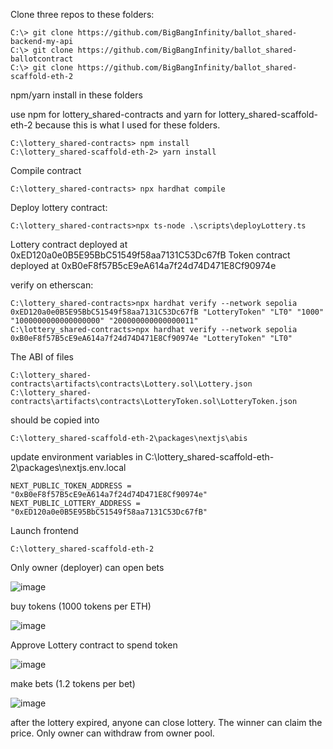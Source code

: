 Clone three repos to these folders:

```
C:\> git clone https://github.com/BigBangInfinity/ballot_shared-backend-my-api
C:\> git clone https://github.com/BigBangInfinity/ballot_shared-ballotcontract
C:\> git clone https://github.com/BigBangInfinity/ballot_shared-scaffold-eth-2
```

npm/yarn install in these folders

use npm for lottery_shared-contracts and yarn for lottery_shared-scaffold-eth-2 because this is what I used for these folders.

```
C:\lottery_shared-contracts> npm install
C:\lottery_shared-scaffold-eth-2> yarn install
```

Compile contract

```
C:\lottery_shared-contracts> npx hardhat compile
```

Deploy lottery contract:

```
C:\lottery_shared-contracts>npx ts-node .\scripts\deployLottery.ts
```

Lottery contract deployed at 0xED120a0e0B5E95BbC51549f58aa7131C53Dc67fB
Token contract deployed at 0xB0eF8f57B5cE9eA614a7f24d74D471E8Cf90974e

verify on etherscan:
```
C:\lottery_shared-contracts>npx hardhat verify --network sepolia 0xED120a0e0B5E95BbC51549f58aa7131C53Dc67fB "LotteryToken" "LT0" "1000" "1000000000000000000" "200000000000000011" 
C:\lottery_shared-contracts>npx hardhat verify --network sepolia 0xB0eF8f57B5cE9eA614a7f24d74D471E8Cf90974e "LotteryToken" "LT0"
```

The ABI of files
```
C:\lottery_shared-contracts\artifacts\contracts\Lottery.sol\Lottery.json
C:\lottery_shared-contracts\artifacts\contracts\LotteryToken.sol\LotteryToken.json
```

should be copied into 

```
C:\lottery_shared-scaffold-eth-2\packages\nextjs\abis
```

update environment variables in C:\lottery_shared-scaffold-eth-2\packages\nextjs\.env.local

```
NEXT_PUBLIC_TOKEN_ADDRESS = "0xB0eF8f57B5cE9eA614a7f24d74D471E8Cf90974e"
NEXT_PUBLIC_LOTTERY_ADDRESS = "0xED120a0e0B5E95BbC51549f58aa7131C53Dc67fB"
```

Launch frontend
```
C:\lottery_shared-scaffold-eth-2
```

Only owner (deployer) can open bets


![image](https://github.com/BigBangInfinity/lottery_shared-main/assets/37957341/a21027a1-7ca5-4d02-9ce2-f9a1a749000c)

buy tokens (1000 tokens per ETH)

![image](https://github.com/BigBangInfinity/lottery_shared-main/assets/37957341/2f70718d-d9aa-48cb-ae74-9972249fa763)


Approve Lottery contract to spend token

![image](https://github.com/BigBangInfinity/lottery_shared-main/assets/37957341/291e55fc-8d06-4efe-b25e-4a8b2091b6e4)

make bets (1.2 tokens per bet) 

![image](https://github.com/BigBangInfinity/lottery_shared-main/assets/37957341/d5082ede-cb85-40e4-afe9-b5e7bc89086c)

after the lottery expired, anyone can close lottery. The winner can claim the price. Only owner can withdraw from owner pool.
